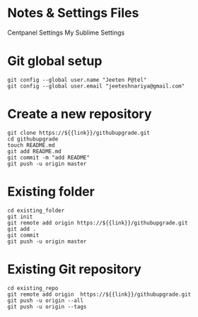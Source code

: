# Notes & Settings Files
Centpanel Settings
My Sublime Settings


# Git global setup
```
git config --global user.name "Jeeten P@tel"
git config --global user.email "jeeteshnariya@gmail.com"
```
# Create a new repository
```
git clone https://${{link}}/githubupgrade.git
cd githubupgrade
touch README.md
git add README.md
git commit -m "add README"
git push -u origin master
```
# Existing folder
```
cd existing_folder
git init
git remote add origin https://${{link}}/githubupgrade.git
git add .
git commit
git push -u origin master
```
# Existing Git repository
```
cd existing_repo
git remote add origin  https://${{link}}/githubupgrade.git
git push -u origin --all
git push -u origin --tags
```
